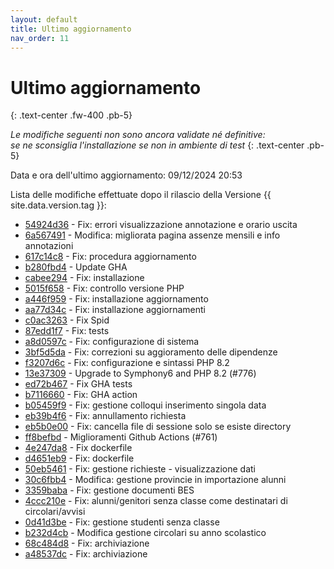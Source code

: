 ```yaml
---
layout: default
title: Ultimo aggiornamento
nav_order: 11
---
```


# Ultimo aggiornamento
{: .text-center .fw-400 .pb-5}

_Le modifiche seguenti non sono ancora validate né definitive:<br>se ne sconsiglia l'installazione se non in ambiente di test_
{: .text-center .pb-5}

Data e ora dell'ultimo aggiornamento: 09/12/2024 20:53

Lista delle modifiche effettuate dopo il rilascio della Versione {{ site.data.version.tag }}:

- [54924d36](http://github.com/iisgiua/giuaschool/commit/54924d36118a11976beeca55bebd2152b84f2b3a) - Fix: errori visualizzazione annotazione e orario uscita
- [6a567491](http://github.com/iisgiua/giuaschool/commit/6a5674914cbb21c1e0316d8bcc4364b6c0426b14) - Modifica: migliorata pagina assenze mensili e info annotazioni
- [617c14c8](http://github.com/iisgiua/giuaschool/commit/617c14c88f18065efdc5d8ef69cf915f6f807b9f) - Fix: procedura aggiornamento
- [b280fbd4](http://github.com/iisgiua/giuaschool/commit/b280fbd4e5a3e6ad7d2155c8eddb9f23a6223c08) - Update GHA
- [cabee294](http://github.com/iisgiua/giuaschool/commit/cabee294f9d9568101ca80051a07a1df947836bd) - Fix: installazione
- [5015f658](http://github.com/iisgiua/giuaschool/commit/5015f65833f8fdfdcccc700c0286e967b84607d4) - Fix: controllo versione PHP
- [a446f959](http://github.com/iisgiua/giuaschool/commit/a446f9590b8d080b24c9920f07c20e924eb815d9) - Fix: installazione aggiornamento
- [aa77d34c](http://github.com/iisgiua/giuaschool/commit/aa77d34ca5c8550ae0644a8ca587ed521764b55f) - Fix: installazione aggiornamenti
- [c0ac3263](http://github.com/iisgiua/giuaschool/commit/c0ac32639e659991dbbeeff94116fdb59353579e) - Fix Spid
- [87edd1f7](http://github.com/iisgiua/giuaschool/commit/87edd1f70d951c8f45059458ce04c095a4408c85) - Fix: tests
- [a8d0597c](http://github.com/iisgiua/giuaschool/commit/a8d0597c40ab21c736c64069c0c13f6cca87a987) - Fix: configurazione di sistema
- [3bf5d5da](http://github.com/iisgiua/giuaschool/commit/3bf5d5da8c7d8e7b0059abffbd214f36ced591b4) - Fix: correzioni su aggioramento delle dipendenze
- [f3207d6c](http://github.com/iisgiua/giuaschool/commit/f3207d6c623d92e82f2a3c44772fe6a5f38bb966) - Fix: configurazione e sintassi PHP 8.2
- [13e37309](http://github.com/iisgiua/giuaschool/commit/13e373094380188013ad92b3ed3c765fba5d9eee) - Upgrade to Symphony6 and PHP 8.2 (#776)
- [ed72b467](http://github.com/iisgiua/giuaschool/commit/ed72b46732aee0326c79e0c0144551c97d291d1f) - Fix GHA tests
- [b7116660](http://github.com/iisgiua/giuaschool/commit/b7116660314db8e29b5f4b2e68810b77ea84ef21) - Fix: GHA action
- [b05459f9](http://github.com/iisgiua/giuaschool/commit/b05459f9a542219f0c596abe713298727d3c6976) - Fix: gestione colloqui inserimento singola data
- [eb39b4f6](http://github.com/iisgiua/giuaschool/commit/eb39b4f6284d85f84a140398cb4af6878da0dbcf) - Fix: annullamento richiesta
- [eb5b0e00](http://github.com/iisgiua/giuaschool/commit/eb5b0e00ced829184e8fabf400a3303e40779bb3) - Fix: cancella file di sessione solo se esiste directory
- [ff8befbd](http://github.com/iisgiua/giuaschool/commit/ff8befbd4b8ad249a4b476062e2feeebdf85529f) - Miglioramenti Github Actions (#761)
- [4e247da8](http://github.com/iisgiua/giuaschool/commit/4e247da8c6e982f0476ab168f98d67bf4df9d21d) - Fix dockerfile
- [d4651eb9](http://github.com/iisgiua/giuaschool/commit/d4651eb96f3223340a8f2fd91eaf6119dcf92fef) - Fix: dockerfile
- [50eb5461](http://github.com/iisgiua/giuaschool/commit/50eb54615e8a22865f9c408ab610751a483b7bfb) - Fix: gestione richieste - visualizzazione dati
- [30c6fbb4](http://github.com/iisgiua/giuaschool/commit/30c6fbb45762a126a912ccb24394ac2e193243e6) - Modifica: gestione provincie in importazione alunni
- [3359baba](http://github.com/iisgiua/giuaschool/commit/3359baba1da327a8a04b1b96a6055b7a9514c3d8) - Fix: gestione documenti BES
- [4ccc210e](http://github.com/iisgiua/giuaschool/commit/4ccc210eeb39b037b5b210e27ee719f9150d4d30) - Fix: alunni/genitori senza classe come destinatari di circolari/avvisi
- [0d41d3be](http://github.com/iisgiua/giuaschool/commit/0d41d3bed959ea29b367a94d156999a45fed2a7b) - Fix: gestione studenti senza classe
- [b232d4cb](http://github.com/iisgiua/giuaschool/commit/b232d4cb408b80cd955835d1f80801bca8da1ad7) - Modifica gestione circolari su anno scolastico
- [68c484d8](http://github.com/iisgiua/giuaschool/commit/68c484d87eb01d1de30abc4e0a3ad3c1810a9229) - Fix: archiviazione
- [a48537dc](http://github.com/iisgiua/giuaschool/commit/a48537dcab12c809aa164f7471a8c8d4824ad275) - Fix: archiviazione

